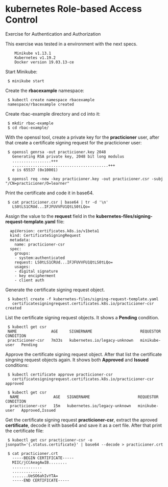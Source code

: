 # kubernetes Role-based Access Control
Exercise for Authentication and Authorization  


This exercise  was tested in a environment with the next specs.

        Minikube v1.13.1
        Kubernetes v1.19.2
        Docker version 19.03.13-ce

Start Minikube:
```
 $ minikube start
```

Create the <b>rbacexample</b> namespace:
```
 $ kubectl create namespace rbacexample
 namespace/rbacexample created
```
Create rbac-example directory and cd into it:
```
 $ mkdir rbac-example
 $ cd rbac-example/
```

With the openssl tool, create a private key for the <b>practicioner</b> user, after that create a certificate signing request for the practicioner user:
```
 $ openssl genrsa -out practicioner.key 2048
   Generating RSA private key, 2048 bit long modulus
   .................+++
   ..........................................+++
   e is 65537 (0x10001)

 $ openssl req -new -key practicioner.key -out practicioner.csr -subj "/CN=practicioner/O=learner"
```

 Print the certificate and code it in base64.
```
 $ cat practicioner.csr | base64 | tr -d '\n'
   LS0tLS1CRUd...IFJFUVVFU1QtLS0tLQo=
```
    
Assign the value to the <b>request</b> field in the <b>kubernetes-files/signing-request-template.yaml</b> file:
```
  apiVersion: certificates.k8s.io/v1beta1
  kind: CertificateSigningRequest
  metadata:
    name: practicioner-csr
  spec:
    groups:
    - system:authenticated
    request: LS0tLS1CRUd...IFJFUVVFU1QtLS0tLQo=
    usages:
    - digital signature
    - key encipherment
    - client auth
```
Generate the certificate signing request object.
```
 $ kubectl create -f kubernetes-files/signing-request-template.yaml 
   certificatesigningrequest.certificates.k8s.io/practicioner-csr created
```
List the certificate signing request objects. It shows a <b>Pending</b> condition.
```
 $ kubectl get csr
 NAME               AGE     SIGNERNAME                     REQUESTOR       CONDITION
 practicioner-csr   7m33s   kubernetes.io/legacy-unknown   minikube-user   Pending
```
Approve the certificate signing request object. After that list the certificate singning request objects again. It shows both <b>Approved</b> and <b>Issued</b> conditions:
```
 $ kubectl certificate approve practicioner-csr
   certificatesigningrequest.certificates.k8s.io/practicioner-csr approved
 
 $ kubectl get csr
  NAME               AGE   SIGNERNAME                     REQUESTOR       CONDITION
  practicioner-csr   15m   kubernetes.io/legacy-unknown   minikube-user   Approved,Issued
```


Get the certificate signing request <b>practicioner-csr</b>, extract the aproved <b>certificate</b>, decode it with base64 and save it as a cert file.  After that print the certificate file:
```
 $ kubectl get csr practicioner-csr -o jsonpath='{.status.certificate}' | base64 --decode > practicioner.crt

 $ cat practicioner.crt
   -----BEGIN CERTIFICATE-----
   MIIC/jCCAeagAwIB........
   .............
   .............
   .......UeSO6ahIvYTA=
   -----END CERTIFICATE-----
```